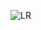 ![LR](https://user-images.githubusercontent.com/56803165/93495451-1779ab80-f949-11ea-876c-a0517a471ddf.png)
